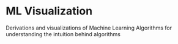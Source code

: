 # ML Visualization

Derivations and visualizations of Machine Learning Algorithms for understanding the intuition behind algorithms
